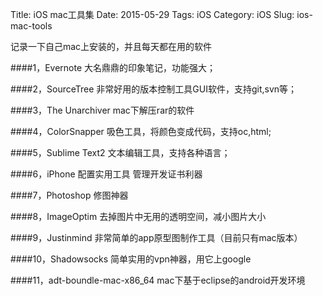 Title: iOS mac工具集
Date: 2015-05-29
Tags: iOS
Category: iOS
Slug: ios-mac-tools

记录一下自己mac上安装的，并且每天都在用的软件

####1，Evernote
大名鼎鼎的印象笔记，功能强大；

####2，SourceTree
非常好用的版本控制工具GUI软件，支持git,svn等；

####3，The Unarchiver
mac下解压rar的软件

####4，ColorSnapper
吸色工具，将颜色变成代码，支持oc,html;

####5，Sublime Text2
文本编辑工具，支持各种语言；

####6，iPhone 配置实用工具
管理开发证书利器

####7，Photoshop
修图神器

####8，ImageOptim
去掉图片中无用的透明空间，减小图片大小

####9，Justinmind
非常简单的app原型图制作工具（目前只有mac版本）

####10，Shadowsocks
简单实用的vpn神器，用它上google

####11，adt-boundle-mac-x86_64
mac下基于eclipse的android开发环境
